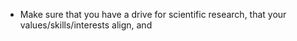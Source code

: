 - Make sure that you have a drive for scientific research, that your values/skills/interests align, and